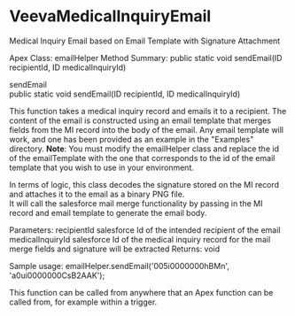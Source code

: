 VeevaMedicalInquiryEmail
========================

Medical Inquiry Email based on Email Template with Signature Attachment

Apex Class:  emailHelper
Method Summary:
  public static void sendEmail(ID recipientId, ID medicalInquiryId) 

sendEmail  
  public static void sendEmail(ID recipientId, ID medicalInquiryId)
  
  This function takes a medical inquiry record and emails it to a recipient.  The content of the email is constructed using an email template that merges 
  fields from the MI record into the body of the email.  Any email template will work, and one has been provided as an example in the "Examples" directory. 
  **Note**:  You must modify the emailHelper class and replace the id of the emailTemplate with the one that corresponds to the id of the email template 
  that you wish to use in your environment.
  
  In terms of logic, this class decodes the signature stored on the MI record and attaches it to the email as a binary PNG file.  
  It will call the salesforce mail merge functionality by passing in the MI record and email template to generate the email body.
  
  Parameters:
		recipientId			salesforce Id of the intended recipient of the email
		medicalInquiryId	salesforce Id of the medical inquiry record for the mail merge fields and signature will be extracted
  Returns:
		void


Sample usage:
  emailHelper.sendEmail('005i0000000hBMn', 'a0ui0000000CsB2AAK');
  

This function can be called from anywhere that an Apex function can be called from, for example within a trigger.
